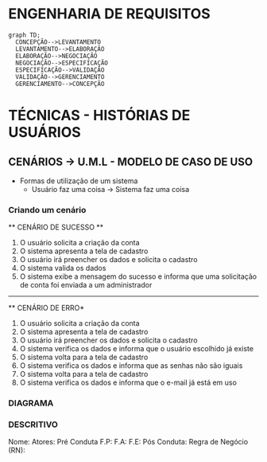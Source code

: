 # ENGENHARIA DE REQUISITOS
  ```mermaid
  graph TD;
    CONCEPÇÃO-->LEVANTAMENTO
    LEVANTAMENTO-->ELABORAÇÃO
    ELABORAÇÃO-->NEGOCIAÇÃO
    NEGOCIAÇÃO-->ESPECIFICAÇÃO
    ESPECIFICAÇÃO-->VALIDAÇÃO
    VALIDAÇÃO-->GERENCIAMENTO
    GERENCIAMENTO-->CONCEPÇÃO
  ```
# TÉCNICAS - HISTÓRIAS DE USUÁRIOS
## CENÁRIOS → U.M.L - MODELO DE CASO DE USO
* Formas de utilização de um sistema
  * Usuário faz uma coisa → Sistema faz uma coisa

### Criando um cenário
** CENÁRIO DE SUCESSO **
1) O usuário solicita a criação da conta
2) O sistema apresenta a tela de cadastro
3) O usuário irá preencher os dados e solicita o cadastro
4) O sistema valida os dados
5) O sistema exibe a mensagem do sucesso e informa que uma solicitação de conta foi enviada a um administrador
---
** CENÁRIO DE ERRO*
1) O usuário solicita a criação da conta
2) O sistema apresenta a tela de cadastro
3) O usuário irá preencher os dados e solicita o cadastro
4) O sistema verifica os dados e informa que o usuário escolhido já existe
5) O sistema volta para a tela de cadastro
6) O sistema verifica os dados e informa que as senhas não são iguais
7) O sistema volta para a tela de cadastro
8) O sistema verifica os dados e informa que o e-mail já está em uso

### DIAGRAMA

### DESCRITIVO

Nome:
Atores:
Pré Conduta
F.P:
F.A:
F.E:
Pós Conduta:
Regra de Negócio (RN):
